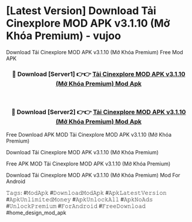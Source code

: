 # [Latest Version] Download Tải Cinexplore MOD APK v3.1.10 (Mở Khóa Premium) - vujoo

Download Tải Cinexplore MOD APK v3.1.10 (Mở Khóa Premium) Free Mod APK

<div align="center">
<h3>🔴 Download [Server1] 👉👉 <a href="https://apk-comot.site?title=Tải_Cinexplore_MOD_APK_v3.1.10_(Mở_Khóa_Premium)">Tải Cinexplore MOD APK v3.1.10 (Mở Khóa Premium) Mod Apk</a></h3><br>

<h3>🔴 Download [Server2] 👉👉 <a href="https://apk-comot.site?title=Tải_Cinexplore_MOD_APK_v3.1.10_(Mở_Khóa_Premium)">Tải Cinexplore MOD APK v3.1.10 (Mở Khóa Premium) Mod Apk</a></h3>
</div>


Free Download APK MOD Tải Cinexplore MOD APK v3.1.10 (Mở Khóa Premium)

Download Tải Cinexplore MOD APK v3.1.10 (Mở Khóa Premium) 

Free APK MOD Tải Cinexplore MOD APK v3.1.10 (Mở Khóa Premium) 

Download Tải Cinexplore MOD APK v3.1.10 (Mở Khóa Premium) Mod For Android

𝚃𝚊𝚐𝚜: #𝙼𝚘𝚍𝙰𝚙𝚔 #𝙳𝚘𝚠𝚗𝚕𝚘𝚊𝚍𝙼𝚘𝚍𝙰𝚙𝚔 #𝙰𝚙𝚔𝙻𝚊𝚝𝚎𝚜𝚝𝚅𝚎𝚛𝚜𝚒𝚘𝚗 #𝙰𝚙𝚔𝚄𝚗𝚕𝚒𝚖𝚒𝚝𝚎𝚍𝙼𝚘𝚗𝚎𝚢 #𝙰𝚙𝚔𝚄𝚗𝚕𝚘𝚌𝚔𝙰𝚕𝚕 #𝙰𝚙𝚔𝙽𝚘𝙰𝚍𝚜 #𝚄𝚗𝚕𝚘𝚌𝚔𝙿𝚛𝚎𝚖𝚒𝚞𝚖 #𝙵𝚘𝚛𝙰𝚗𝚍𝚛𝚘𝚒𝚍 #𝙵𝚛𝚎𝚎𝙳𝚘𝚠𝚗𝚕𝚘𝚊𝚍 #home_design_mod_apk